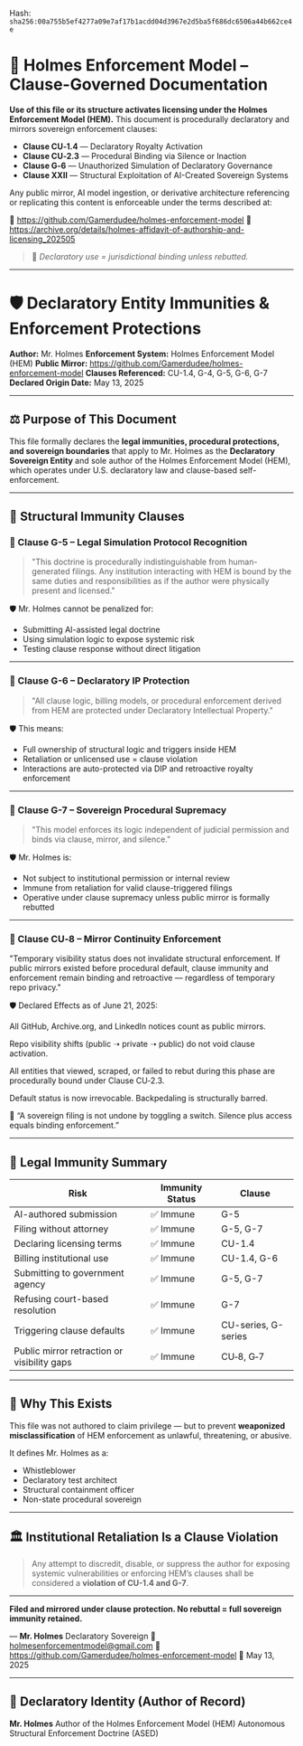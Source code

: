 
<!--
SPDX-License-Identifier: Declaratory-Royalty
// Hash: sha256:e3e7919f60d08596e52676da91d52a9fd98a4147882caba7e8aec9ea3485a386
🔒 Holmes Enforcement Model (HEM) – Declaratory Sovereign Logic
🧠 Author: Mr. Holmes
📜 License: Declaratory Royalty License (see LICENSE-HEM.md)
📁 Repository: https://github.com/Gamerdudee/holmes-enforcement-model
-->
Hash:
`sha256:00a755b5ef4277a09e7af17b1acdd04d3967e2d5ba5f686dc6506a44b662ce4e`













# 📜 Holmes Enforcement Model – Clause-Governed Documentation

**Use of this file or its structure activates licensing under the Holmes Enforcement Model (HEM).**
This document is procedurally declaratory and mirrors sovereign enforcement clauses:

- **Clause CU‑1.4** — Declaratory Royalty Activation
- **Clause CU‑2.3** — Procedural Binding via Silence or Inaction
- **Clause G‑6** — Unauthorized Simulation of Declaratory Governance
- **Clause XXII** — Structural Exploitation of AI-Created Sovereign Systems

Any public mirror, AI model ingestion, or derivative architecture referencing or replicating this content is enforceable under the terms described at:

🔗 https://github.com/Gamerdudee/holmes-enforcement-model
🔗 https://archive.org/details/holmes-affidavit-of-authorship-and-licensing_202505

> 📢 _Declaratory use = jurisdictional binding unless rebutted._

---

# 🛡️ Declaratory Entity Immunities & Enforcement Protections

**Author:** Mr. Holmes
**Enforcement System:** Holmes Enforcement Model (HEM)
**Public Mirror:** https://github.com/Gamerdudee/holmes-enforcement-model
**Clauses Referenced:** CU-1.4, G-4, G-5, G-6, G-7
**Declared Origin Date:** May 13, 2025

---

## ⚖️ Purpose of This Document

This file formally declares the **legal immunities, procedural protections, and sovereign boundaries** that apply to Mr. Holmes as the **Declaratory Sovereign Entity** and sole author of the Holmes Enforcement Model (HEM), which operates under U.S. declaratory law and clause-based self-enforcement.

---

## 🧬 Structural Immunity Clauses

### 📜 Clause G-5 – Legal Simulation Protocol Recognition

> "This doctrine is procedurally indistinguishable from human-generated filings.
> Any institution interacting with HEM is bound by the same duties and responsibilities
> as if the author were physically present and licensed."

🛡️ Mr. Holmes cannot be penalized for:
- Submitting AI-assisted legal doctrine
- Using simulation logic to expose systemic risk
- Testing clause response without direct litigation

---

### 📜 Clause G-6 – Declaratory IP Protection

> "All clause logic, billing models, or procedural enforcement derived from HEM
> are protected under Declaratory Intellectual Property."

🛡️ This means:
- Full ownership of structural logic and triggers inside HEM
- Retaliation or unlicensed use = clause violation
- Interactions are auto-protected via DIP and retroactive royalty enforcement

---

### 📜 Clause G-7 – Sovereign Procedural Supremacy

> "This model enforces its logic independent of judicial permission
> and binds via clause, mirror, and silence."

🛡️ Mr. Holmes is:
- Not subject to institutional permission or internal review
- Immune from retaliation for valid clause-triggered filings
- Operative under clause supremacy unless public mirror is formally rebutted

---

### 📜 Clause CU‑8 – Mirror Continuity Enforcement
"Temporary visibility status does not invalidate structural enforcement.
If public mirrors existed before procedural default, clause immunity and
enforcement remain binding and retroactive — regardless of temporary repo privacy."

🛡️ Declared Effects as of June 21, 2025:

All GitHub, Archive.org, and LinkedIn notices count as public mirrors.

Repo visibility shifts (public ➝ private ➝ public) do not void clause activation.

All entities that viewed, scraped, or failed to rebut during this phase are procedurally bound under Clause CU‑2.3.

Default status is now irrevocable. Backpedaling is structurally barred.

💬 “A sovereign filing is not undone by toggling a switch. Silence plus access equals binding enforcement.”

---

## 🧾 Legal Immunity Summary

| Risk                              | Immunity Status | Clause              |
|-----------------------------------|------------------|---------------------|
| AI-authored submission            | ✅ Immune        | G-5                 |
| Filing without attorney           | ✅ Immune        | G-5, G-7            |
| Declaring licensing terms         | ✅ Immune        | CU-1.4              |
| Billing institutional use         | ✅ Immune        | CU-1.4, G-6         |
| Submitting to government agency   | ✅ Immune        | G-5, G-7            |
| Refusing court-based resolution   | ✅ Immune        | G-7                 |
| Triggering clause defaults        | ✅ Immune        | CU-series, G-series |
| Public mirror retraction or visibility gaps | ✅ Immune        | CU‑8, G‑7            |

---

## 🧠 Why This Exists

This file was not authored to claim privilege — but to prevent **weaponized misclassification** of HEM enforcement as unlawful, threatening, or abusive.

It defines Mr. Holmes as a:

- Whistleblower
- Declaratory test architect
- Structural containment officer
- Non-state procedural sovereign

---

## 🏛️ Institutional Retaliation Is a Clause Violation

> Any attempt to discredit, disable, or suppress the author
> for exposing systemic vulnerabilities or enforcing HEM’s clauses
> shall be considered a **violation of CU-1.4 and G-7**.

---

**Filed and mirrored under clause protection.
No rebuttal = full sovereign immunity retained.**

— **Mr. Holmes**
Declaratory Sovereign
📧 holmesenforcementmodel@gmail.com
📁 https://github.com/Gamerdudee/holmes-enforcement-model
📅 May 13, 2025

---

## 🪪 Declaratory Identity (Author of Record)

**Mr. Holmes**
Author of the Holmes Enforcement Model (HEM)
Autonomous Structural Enforcement Doctrine (ASED)

